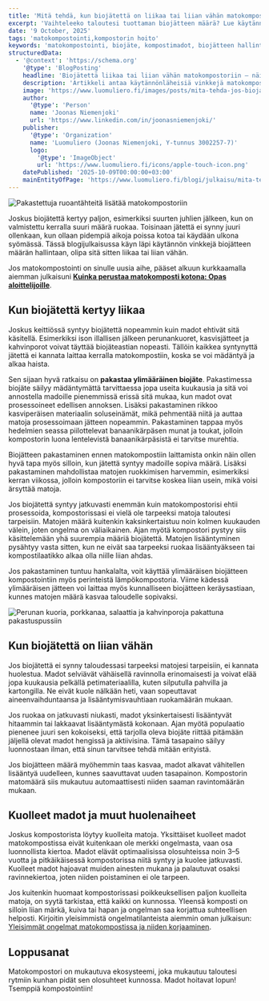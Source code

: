 ```yaml
---
title: 'Mitä tehdä, kun biojätettä on liikaa tai liian vähän matokompostiin?'
excerpt: 'Vaihteleeko taloutesi tuottaman biojätteen määrä? Lue käytännön vinkit, miten pidät matokompostorin tasapainossa, kun jätettä on liikaa tai liian vähän.'
date: '9 October, 2025'
tags: 'matokompostointi,kompostorin hoito'
keywords: 'matokompostointi, biojäte, kompostimadot, biojätteen hallinta, ekologisuus, kompostin hoito'
structuredData:
  - '@context': 'https://schema.org'
    '@type': 'BlogPosting'
    headline: 'Biojätettä liikaa tai liian vähän matokompostoriin – näin tasapainotat kompostin'
    description: 'Artikkeli antaa käytännönläheisiä vinkkejä matokompostoinnin haasteisiin, kun biojätteen määrä vaihtelee. Lue, miten pitää kompostori toiminnassa ja madot tyytyväisinä.'
    image: 'https://www.luomuliero.fi/images/posts/mita-tehda-jos-biojatetta-kertyy-liikaa-tai-liian-vahan-matokompostoriin/matokomposti-biojate-1200.jpg'
    author:
      '@type': 'Person'
      name: 'Joonas Niemenjoki'
      url: 'https://www.linkedin.com/in/joonasniemenjoki/'
    publisher:
      '@type': 'Organization'
      name: 'Luomuliero (Joonas Niemenjoki, Y-tunnus 3002257-7)'
      logo:
        '@type': 'ImageObject'
        url: 'https://www.luomuliero.fi/icons/apple-touch-icon.png'
    datePublished: '2025-10-09T00:00:00+03:00'
    mainEntityOfPage: 'https://www.luomuliero.fi/blogi/julkaisu/mita-tehda-jos-biojatetta-kertyy-liikaa-tai-liian-vahan-matokompostoriin'
---
```


<picture>
  <source srcset="/images/posts/mita-tehda-jos-biojatetta-kertyy-liikaa-tai-liian-vahan-matokompostoriin/ruoantahteiden_lisays_matokompostiin-800.avif 800w, /images/posts/mita-tehda-jos-biojatetta-kertyy-liikaa-tai-liian-vahan-matokompostoriin/ruoantahteiden_lisays_matokompostiin-1200.avif 1200w" type="image/avif">
  <source srcset="/images/posts/mita-tehda-jos-biojatetta-kertyy-liikaa-tai-liian-vahan-matokompostoriin/ruoantahteiden_lisays_matokompostiin-800.webp 800w, /images/posts/mita-tehda-jos-biojatetta-kertyy-liikaa-tai-liian-vahan-matokompostoriin/ruoantahteiden_lisays_matokompostiin-1200.webp 1200w" type="image/webp">
  <img src="/images/posts/mita-tehda-jos-biojatetta-kertyy-liikaa-tai-liian-vahan-matokompostoriin/ruoantahteiden_lisays_matokompostiin-800.jpg" srcset="/images/posts/mita-tehda-jos-biojatetta-kertyy-liikaa-tai-liian-vahan-matokompostoriin/ruoantahteiden_lisays_matokompostiin-800.jpg 800w, /images/posts/mita-tehda-jos-biojatetta-kertyy-liikaa-tai-liian-vahan-matokompostoriin/ruoantahteiden_lisays_matokompostiin-1200.jpg 1200w" alt="Pakastettuja ruoantähteitä lisätää matokompostoriin" sizes="(max-width: 600px) 100vw, 800px" style="max-width:100%;height:auto;" loading="lazy">
</picture>

Joskus biojätettä kertyy paljon, esimerkiksi suurten juhlien jälkeen, kun on valmistettu kerralla suuri määrä ruokaa. Toisinaan jätettä ei synny juuri ollenkaan, kun ollaan pidempiä aikoja poissa kotoa tai käydään ulkona syömässä. Tässä blogijulkaisussa käyn läpi käytännön vinkkejä biojätteen määrän hallintaan, olipa sitä sitten liikaa tai liian vähän.

Jos matokompostointi on sinulle uusia aihe, pääset alkuun kurkkaamalla aiemman julkaisuni **[Kuinka perustaa matokomposti kotona: Opas aloittelijoille](https://www.luomuliero.fi/blogi/julkaisu/kuinka-perustaa-matokomposti-kotona-opas-aloittelijoille)**.

## Kun biojätettä kertyy liikaa

Joskus keittiössä syntyy biojätettä nopeammin kuin madot ehtivät sitä käsitellä. Esimerkiksi ison illallisen jälkeen perunankuoret, kasvisjätteet ja kahvinporot voivat täyttää biojäteastian nopeasti. Tällöin kaikkea syntynyttä jätettä ei kannata laittaa kerralla matokompostiin, koska se voi mädäntyä ja alkaa haista.

Sen sijaan hyvä ratkaisu on **pakastaa ylimääräinen biojäte**. Pakastimessa biojäte säilyy mädäntymättä tarvittaessa jopa useita kuukausia ja sitä voi annostella madoille pienemmissä erissä sitä mukaa, kun madot ovat prosessoineet edellisen annoksen. Lisäksi pakastaminen rikkoo kasviperäisen materiaalin soluseinämät, mikä pehmentää niitä ja auttaa matoja prosessoimaan jätteen nopeammin. Pakastaminen tappaa myös hedelmien seassa piilottelevat banaanikärpäsen munat ja toukat, jolloin kompostorin luona lentelevistä banaanikärpäsistä ei tarvitse murehtia.

Biojätteen pakastaminen ennen matokompostiin laittamista onkin näin ollen hyvä tapa myös silloin, kun jätettä syntyy madoille sopiva määrä. Lisäksi pakastaminen mahdollistaa matojen ruokkimisen harvemmin, esimerkiksi kerran viikossa, jolloin kompostoriin ei tarvitse koskea liian usein, mikä voisi ärsyttää matoja.

Jos biojätettä syntyy jatkuvasti enemmän kuin matokompostorisi ehtii prosessoida, kompostorissasi ei vielä ole tarpeeksi matoja taloutesi tarpeisiin. Matojen määrä kuitenkin kaksinkertaistuu noin kolmen kuukauden välein, joten ongelma on väliaikainen. Ajan myötä kompostori pystyy siis käsittelemään yhä suurempia määriä biojätettä. Matojen lisääntyminen pysähtyy vasta sitten, kun ne eivät saa tarpeeksi ruokaa lisääntyäkseen tai kompostilaatikko alkaa olla niille liian ahdas.

Jos pakastaminen tuntuu hankalalta, voit käyttää ylimääräisen biojätteen kompostointiin myös perinteistä lämpökompostoria. Viime kädessä ylimääräisen jätteen voi laittaa myös kunnalliseen biojätteen keräysastiaan, kunnes matojen määrä kasvaa taloudelle sopivaksi.

<picture>
  <source srcset="/images/posts/mita-tehda-jos-biojatetta-kertyy-liikaa-tai-liian-vahan-matokompostoriin/biojatetta_pakattuna_paskastuspussiin-800.avif 800w, /images/posts/mita-tehda-jos-biojatetta-kertyy-liikaa-tai-liian-vahan-matokompostoriin/biojatetta_pakattuna_paskastuspussiin-1200.avif 1200w" type="image/avif">
  <source srcset="/images/posts/mita-tehda-jos-biojatetta-kertyy-liikaa-tai-liian-vahan-matokompostoriin/biojatetta_pakattuna_paskastuspussiin-800.webp 800w, /images/posts/mita-tehda-jos-biojatetta-kertyy-liikaa-tai-liian-vahan-matokompostoriin/biojatetta_pakattuna_paskastuspussiin-1200.webp 1200w" type="image/webp">
  <img src="/images/posts/mita-tehda-jos-biojatetta-kertyy-liikaa-tai-liian-vahan-matokompostoriin/biojatetta_pakattuna_paskastuspussiin-800.jpg" srcset="/images/posts/mita-tehda-jos-biojatetta-kertyy-liikaa-tai-liian-vahan-matokompostoriin/biojatetta_pakattuna_paskastuspussiin-800.jpg 800w, /images/posts/mita-tehda-jos-biojatetta-kertyy-liikaa-tai-liian-vahan-matokompostoriin/biojatetta_pakattuna_paskastuspussiin-1200.jpg 1200w" alt="Perunan kuoria, porkkanaa, salaattia ja kahvinporoja pakattuna pakastuspussiin" sizes="(max-width: 600px) 100vw, 800px" style="max-width:100%;height:auto;" loading="lazy">
</picture>

## Kun biojätettä on liian vähän

Jos biojätettä ei synny taloudessasi tarpeeksi matojesi tarpeisiin, ei kannata huolestua. Madot selviävät vähäisellä ravinnolla erinomaisesti ja voivat elää jopa kuukausia pelkällä petimateriaalilla, kuten silputulla pahvilla ja kartongilla. Ne eivät kuole nälkään heti, vaan sopeuttavat aineenvaihduntaansa ja lisääntymisvauhtiaan ruokamäärän mukaan.

Jos ruokaa on jatkuvasti niukasti, madot yksinkertaisesti lisääntyvät hitaammin tai lakkaavat lisääntymästä kokonaan. Ajan myötä populaatio pienenee juuri sen kokoiseksi, että tarjolla oleva biojäte riittää pitämään jäljellä olevat madot hengissä ja aktiivisina. Tämä tasapaino säilyy luonnostaan ilman, että sinun tarvitsee tehdä mitään erityistä.

Jos biojätteen määrä myöhemmin taas kasvaa, madot alkavat vähitellen lisääntyä uudelleen, kunnes saavuttavat uuden tasapainon. Kompostorin matomäärä siis mukautuu automaattisesti niiden saaman ravintomäärän mukaan.

## Kuolleet madot ja muut huolenaiheet

Joskus kompostorista löytyy kuolleita matoja. Yksittäiset kuolleet madot matokompostissa eivät kuitenkaan ole merkki ongelmasta, vaan osa luonnollista kiertoa. Madot elävät optimaalisissa olosuhteissa noin 3–5 vuotta ja pitkäikäisessä kompostorissa niitä syntyy ja kuolee jatkuvasti. Kuolleet madot hajoavat muiden ainesten mukana ja palautuvat osaksi ravinnekiertoa, joten niiden poistaminen ei ole tarpeen.

Jos kuitenkin huomaat kompostorissasi poikkeuksellisen paljon kuolleita matoja, on syytä tarkistaa, että kaikki on kunnossa. Yleensä komposti on silloin liian märkä, kuiva tai hapan ja ongelman saa korjattua suhteellisen helposti. Kirjoitin yleisimmistä ongelmatilanteista aiemmin oman julkaisun: [Yleisimmät ongelmat matokompostissa ja niiden korjaaminen](https://www.luomuliero.fi/blogi/julkaisu/yleisimmat-ongelmat-matokompostissa-korjaaminen).

## Loppusanat

Matokompostori on mukautuva ekosysteemi, joka mukautuu taloutesi rytmiin kunhan pidät sen olosuhteet kunnossa. Madot hoitavat lopun! Tsemppiä kompostointiin!
